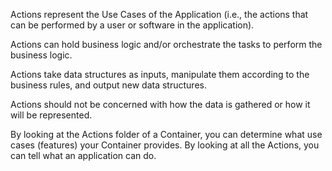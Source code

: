 Actions represent the Use Cases of the Application (i.e., the actions that can be performed by a user or software in the
application).

Actions can hold business logic and/or orchestrate the tasks to perform the business logic.

Actions take data structures as inputs, manipulate them according to the business rules, and output new data structures.

Actions should not be concerned with how the data is gathered or how it will be represented.

By looking at the Actions folder of a Container, you can determine what use cases (features) your Container provides. By
looking at all the Actions, you can tell what an application can do.